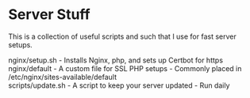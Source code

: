 # Server Stuff

This is a collection of useful scripts and such that I use for fast server setups.

nginx/setup.sh - Installs Nginx, php, and sets up Certbot for https  
nginx/default - A custom file for SSL PHP setups - Commonly placed in /etc/nginx/sites-available/default  
scripts/update.sh - A script to keep your server updated - Run daily
